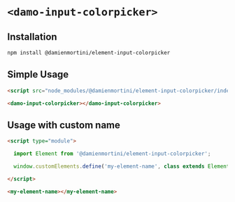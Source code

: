 # `<damo-input-colorpicker>`

## Installation

```sh
npm install @damienmortini/element-input-colorpicker
```

## Simple Usage
```html
<script src="node_modules/@damienmortini/element-input-colorpicker/index.js"></script>

<damo-input-colorpicker></damo-input-colorpicker>
```

## Usage with custom name
```html
<script type="module">

  import Element from '@damienmortini/element-input-colorpicker';

  window.customElements.define('my-element-name', class extends Element { });

</script>

<my-element-name></my-element-name>
```